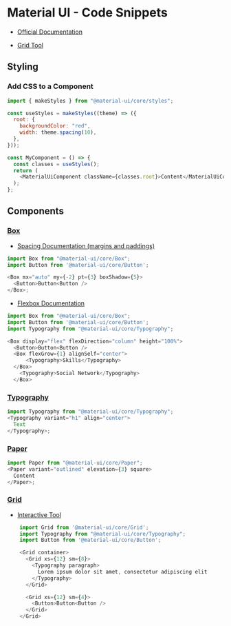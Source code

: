 # Material UI - Code Snippets

- [Official Documentation](https://material-ui.com/)

- [Grid Tool](https://material-ui.com/components/grid/#interactive)

## Styling

### Add CSS to a Component

```javascript
import { makeStyles } from "@material-ui/core/styles";

const useStyles = makeStyles((theme) => ({
  root: {
    backgroundColor: "red",
    width: theme.spacing(10),
  },
}));

const MyComponent = () => {
  const classes = useStyles();
  return (
    <MaterialUiComponent className={classes.root}>Content</MaterialUiComponent>
  );
};
```

## Components

### [Box](https://material-ui.com/components/box/#box)

- [Spacing Documentation (margins and paddings)](https://material-ui.com/system/spacing/)

```javascript
import Box from "@material-ui/core/Box";
import Button from '@material-ui/core/Button';

<Box mx="auto" my={-2} pt={3} boxShadow={5}>
  <Button>Button<Button />
</Box>;
```

- [Flexbox Documentation](https://material-ui.com/system/flexbox/#flexbox)

```javascript
import Box from "@material-ui/core/Box";
import Button from '@material-ui/core/Button';
import Typography from "@material-ui/core/Typography";

<Box display="flex" flexDirection="column" height="100%">
  <Button>Button<Button />
  <Box flexGrow={1} alignSelf="center">
      <Typography>Skills</Typography>
  </Box>
    <Typography>Social Network</Typography>
  </Box>
```

### [Typography](https://material-ui.com/components/typography/#typography)

```javascript
import Typography from "@material-ui/core/Typography";
<Typography variant="h1" align="center">
  Text
</Typography>;
```

### [Paper](https://material-ui.com/pt/api/paper/)

```javascript
import Paper from "@material-ui/core/Paper";
<Paper variant="outlined" elevation={3} square>
  Content
</Paper>;
```

### [Grid](https://material-ui.com/components/grid/)

- [Interactive Tool](https://material-ui.com/components/grid/#interactive)

```javascript
    import Grid from '@material-ui/core/Grid';
    import Typography from "@material-ui/core/Typography";
    import Button from '@material-ui/core/Button';

    <Grid container>
      <Grid xs={12} sm={8}>
        <Typography paragraph>
          Lorem ipsum dolor sit amet, consectetur adipiscing elit
        </Typography>
      </Grid>

      <Grid xs={12} sm={4}>
        <Button>Button<Button />
      </Grid>
    </Grid>
```
